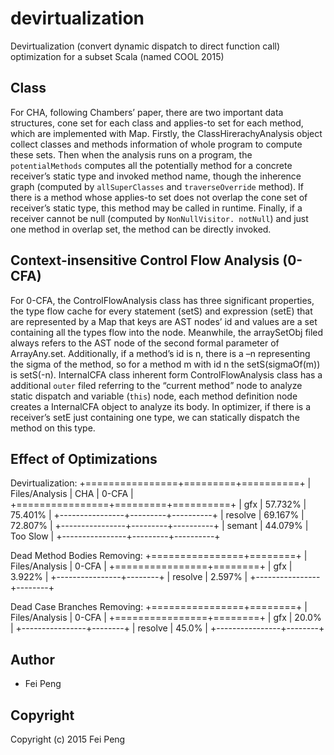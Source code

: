 # devirtualization
Devirtualization (convert dynamic dispatch to direct function call) optimization for a subset Scala (named COOL 2015)

## Class 
For CHA, following Chambers’ paper, there are two important data structures, cone set for each class and applies-to set for each method, which are implemented with Map. Firstly, the ClassHirerachyAnalysis object collect classes and methods information of whole program to compute these sets. Then when the analysis runs on a program, the `potentialMethods` computes all the potentially method for a concrete receiver’s static type and invoked method name, though the inherence graph (computed by `allSuperClasses` and `traverseOverride` method). If there is a method whose applies-to set does not overlap the cone set of receiver’s static type, this method may be called in runtime. Finally, if a receiver cannot be null (computed by `NonNullVisitor. notNull`) and just one method in overlap set, the method can be directly invoked.

## Context-insensitive Control Flow Analysis (0-CFA)
For 0-CFA, the ControlFlowAnalysis class has three significant properties, the type flow cache for every statement (setS) and expression (setE) that are represented by a Map that keys are AST nodes’ id and values are a set containing all the types flow into the node. Meanwhile, the arraySetObj filed always refers to the AST node of the second formal parameter of ArrayAny.set. Additionally, if a method’s id is n, there is a –n representing the sigma of the method, so for a method m with id n the setS(sigmaOf(m)) is setS(-n). InternalCFA class inherent form ControlFlowAnalysis class has a additional `outer` filed referring to the “current method” node to analyze static dispatch and variable (`this`) node, each method definition node creates a InternalCFA object to analyze its body. In optimizer, if there is a receiver’s setE just containing one type, we can statically dispatch the method on this type.

## Effect of Optimizations
Devirtualization:
+================+=========+==========+
| Files/Analysis |   CHA   |  0-CFA   |
+================+=========+==========+
| gfx            | 57.732% | 75.401%  |
+----------------+---------+----------+
| resolve        | 69.167% | 72.807%  |
+----------------+---------+----------+
| semant         | 44.079% | Too Slow |
+----------------+---------+----------+

Dead Method Bodies Removing:
+================+========+
| Files/Analysis | 0-CFA  |
+================+========+
| gfx            | 3.922% |
+----------------+--------+
| resolve        | 2.597% |
+----------------+--------+

Dead Case Branches Removing:
+================+========+
| Files/Analysis | 0-CFA  |
+================+========+
| gfx            | 20.0%  |
+----------------+--------+
| resolve        | 45.0%  |
+----------------+--------+

## Author  
* Fei Peng

## Copyright

Copyright (c) 2015 Fei Peng
